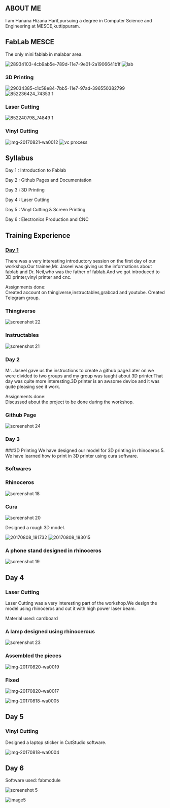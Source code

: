 ## ABOUT ME

I am Hanana Hizana Harif,pursuing a degree in Computer Science and Engineering at MESCE,kuttippuram.


## FabLab MESCE

The only mini fablab in malabar area.

![28934103-4cb9ab5e-789d-11e7-9e01-2a1906641b1f](https://user-images.githubusercontent.com/30692817/29534343-79635062-866a-11e7-945a-c8b8c60cf883.jpg)
![lab](https://user-images.githubusercontent.com/30692817/29534382-a6b7013a-866a-11e7-81e5-dfbe7451592d.jpg)

### 3D Printing

![29034385-c1c58e84-7bb5-11e7-97ad-396550382799](https://user-images.githubusercontent.com/30692817/29534350-854a21ee-866a-11e7-8135-6321e2874798.jpg)
![852236424_74353 1](https://user-images.githubusercontent.com/30692817/29534357-8d91e10c-866a-11e7-824b-6f8704ae6c25.jpg)

### Laser Cutting


![852240798_74849 1](https://user-images.githubusercontent.com/30692817/29534359-8f45be38-866a-11e7-9079-0ae3d1a27129.jpg)

### Vinyl Cutting

![img-20170821-wa0012](https://user-images.githubusercontent.com/30692817/29534368-976981d0-866a-11e7-8959-bbd4e3429d7c.jpg) 
![vc process](https://user-images.githubusercontent.com/30692817/29534384-a83c49ac-866a-11e7-89f6-0bd979e9c4e7.jpg)

## Syllabus

Day 1 : Introduction to Fablab 

Day 2 : Github Pages and Documentation

Day 3 : 3D Printing
                                
Day 4 : Laser Cutting
                             
Day 5 : Vinyl Cutting & Screen Printing

Day 6 : Electronics Production and CNC


## Training Experience
### [Day 1](https://hananaharif22.github.io/day1)

There was a very interesting introductory session on the first day of our workshop.Our trainee,Mr. Jaseel was giving us the informations about fablab and Dr. Neil,who was the father of fablab.And we got introduced to 3D printer,vinyl printer and cnc.

Assignments done:  
Created account on thingiverse,instructables,grabcad and youtube.
Created Telegram group.

### Thingiverse

![screenshot 22](https://user-images.githubusercontent.com/30692817/29535176-ca645292-866d-11e7-851a-84f48f9f295f.png)

### Instructables

![screenshot 21](https://user-images.githubusercontent.com/30692817/29535187-d5130012-866d-11e7-8bf6-e8c48e673f03.png)


### Day 2

Mr. Jaseel gave us the instructions to create a github page.Later on we were divided to two groups and my group was taught about 3D printer.That day was quite more interesting.3D printer is an awsome device and it was quite pleasing see it work.

Assignments done:  
Discussed about the project to be done during the workshop.

### Github Page

![screenshot 24](https://user-images.githubusercontent.com/30692817/29535498-e8f43e2e-866e-11e7-8fd1-ab23b1c3f59d.png)


### Day 3

###3D Printing
We have designed our model for 3D printing in rhinoceros 5. We have learned how to print in 3D printer using cura software.

### Softwares

### Rhinoceros

![screenshot 18](https://user-images.githubusercontent.com/30692817/29535203-dc14d0a2-866d-11e7-9fe8-81a4ecb5f224.png)

### Cura

![screenshot 20](https://user-images.githubusercontent.com/30692817/29535191-d7fda156-866d-11e7-93ed-68ffc0d05a76.png)

Designed a rough 3D model.

![20170808_181732](https://user-images.githubusercontent.com/30692817/29535727-cf7b3e92-866f-11e7-91cf-983aff04b70a.jpg)
![20170808_183015](https://user-images.githubusercontent.com/30692817/29535721-c99a6a7a-866f-11e7-9e15-1a23744040bc.jpg)


### A phone stand designed in rhinoceros


![screenshot 19](https://user-images.githubusercontent.com/30692817/29535197-d9eef4ba-866d-11e7-8a6a-6462ddbf98e1.png)


## Day 4

### Laser Cutting
Laser Cutting was a very interesting part of the workshop.We design the model using rhinoceros and cut it with high power laser beam.

Material used: cardboard

### A lamp designed using rhinocerous

![screenshot 23](https://user-images.githubusercontent.com/30692817/29535308-33cbfbae-866e-11e7-99f9-c4d5d88c9426.png)


### Assembled the pieces

![img-20170820-wa0019](https://user-images.githubusercontent.com/30692817/29534426-ddcb7a34-866a-11e7-9616-98294622b5b5.jpg)

### Fixed

![img-20170820-wa0017](https://user-images.githubusercontent.com/30692817/29534424-dbf39aa2-866a-11e7-8a9f-59cd6c96bc82.jpg)

![img-20170818-wa0005](https://user-images.githubusercontent.com/30692817/29534423-db6a12b4-866a-11e7-8437-c5af07786ef2.jpg)

## Day 5

### Vinyl Cutting
Designed a laptop sticker in CutStudio software.

![img-20170818-wa0004](https://user-images.githubusercontent.com/30692817/29534467-03e92202-866b-11e7-9047-acc7129156b2.jpg)


## Day 6

Software used: fabmodule

![screenshot 5](https://user-images.githubusercontent.com/30692817/29536234-e14f170e-8671-11e7-8acf-d01ff44521b8.png)

![image5](https://user-images.githubusercontent.com/30692817/29534364-9275de08-866a-11e7-90c1-bc4752e2b998.JPG)

